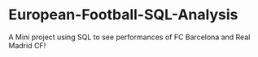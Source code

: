 # European-Football-SQL-Analysis
A Mini project using SQL to see performances of FC Barcelona and Real Madrid CF!
